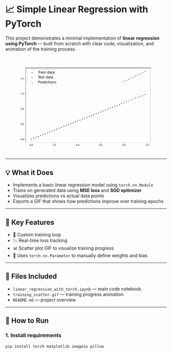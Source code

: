 # 📈 Simple Linear Regression with PyTorch

This project demonstrates a minimal implementation of **linear regression using PyTorch** — built from scratch with clear code, visualization, and animation of the training process.

![Training Animation](training_scatter.gif)

---

## 💡 What it Does

- Implements a basic linear regression model using `torch.nn.Module`
- Trains on generated data using **MSE loss** and **SGD optimizer**
- Visualizes predictions vs actual data points
- Exports a GIF that shows how predictions improve over training epochs

---

## 🧪 Key Features

- 🔁 Custom training loop
- 📉 Real-time loss tracking
- 📊 Scatter plot GIF to visualize training progress
- 🧠 Uses `torch.nn.Parameter` to manually define weights and bias

---

## 📂 Files Included

- `linear_regression_with_torch.ipynb` — main code notebook
- `training_scatter.gif` — training progress animation
- `README.md` — project overview

---

## 🚀 How to Run

### 1. Install requirements
```bash
pip install torch matplotlib imageio pillow


